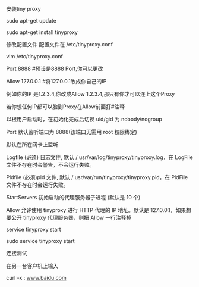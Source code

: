 安装tiny proxy

sudo apt-get update

sudo apt-get install tinyproxy

修改配置文件  配置文件在 /etc/tinyproxy.conf

vim /etc/tinyproxy.conf

Port 8888 #预设是8888 Port,你可以更改

Allow 127.0.0.1 #将127.0.0.1改成你自己的IP

例如你的IP 是1.2.3.4,你改成Allow 1.2.3.4,那只有你才可以连上这个Proxy

若你想任何IP都可以脸到Proxy在Allow前面打#注释

以根用户启动时，在初始化完成后切换 uid/gid 为 nobody/nogroup

Port 默认监听端口为 8888(该端口无需用 root 权限绑定)

默认在所在网卡上监听

Logfile (必须) 日志文件, 默认 / usr/var/log/tinyproxy/tinyproxy.log，在 LogFile 文件不存在时会警告，不会运行失败。

Pidfile (必须)pid 文件, 默认 / usr/var/run/tinyproxy/tinyproxy.pid，在 PidFile 文件不存在时会运行失败。

StartServers 初始启动的代理服务器子进程 (默认是 10 个)

Allow 允许使用 tinyproxy 进行 HTTP 代理的 IP 地址。默认是 127.0.0.1，如果想要公开 tinyproxy 代理服务器，则把 Allow 一行注释掉

service tinyproxy start

sudo service tinyproxy start

连接测试

在另一台客户机上输入

curl -x <IP>:<PORT> www.baidu.com
